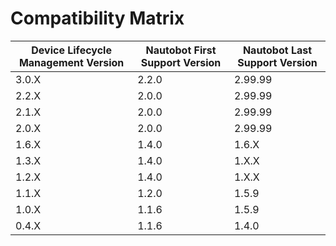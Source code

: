 # Compatibility Matrix

| Device Lifecycle Management Version | Nautobot First Support Version | Nautobot Last Support Version |
| ------------- | -------------------- | ------------- |
| 3.0.X         | 2.2.0                | 2.99.99       |
| 2.2.X         | 2.0.0                | 2.99.99       |
| 2.1.X         | 2.0.0                | 2.99.99       |
| 2.0.X         | 2.0.0                | 2.99.99       |
| 1.6.X         | 1.4.0                | 1.6.X         |
| 1.3.X         | 1.4.0                | 1.X.X         |
| 1.2.X         | 1.4.0                | 1.X.X         |
| 1.1.X         | 1.2.0                | 1.5.9         |
| 1.0.X         | 1.1.6                | 1.5.9         |
| 0.4.X         | 1.1.6                | 1.4.0         |
